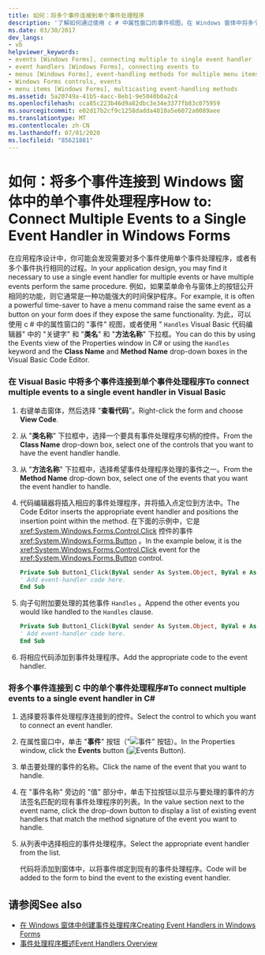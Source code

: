 ```yaml
---
title: 如何：将多个事件连接到单个事件处理程序
description: '了解如何通过使用 c # 中属性窗口的事件视图，在 Windows 窗体中将多个事件连接到单个事件处理程序。'
ms.date: 03/30/2017
dev_langs:
- vb
helpviewer_keywords:
- events [Windows Forms], connecting multiple to single event handler
- event handlers [Windows Forms], connecting events to
- menus [Windows Forms], event-handling methods for multiple menu items
- Windows Forms controls, events
- menu items [Windows Forms], multicasting event-handling methods
ms.assetid: 5a20749a-41b5-4acc-8eb1-9e5040b0a2c4
ms.openlocfilehash: cca85c223b46d9a82dbc3e34e3377fb83c075959
ms.sourcegitcommit: e02d17b2cf9c1258dadda4810a5e6072a0089aee
ms.translationtype: MT
ms.contentlocale: zh-CN
ms.lasthandoff: 07/01/2020
ms.locfileid: "85621881"
---
```

# <a name="how-to-connect-multiple-events-to-a-single-event-handler-in-windows-forms"></a><span data-ttu-id="72e21-103">如何：将多个事件连接到 Windows 窗体中的单个事件处理程序</span><span class="sxs-lookup"><span data-stu-id="72e21-103">How to: Connect Multiple Events to a Single Event Handler in Windows Forms</span></span>
<span data-ttu-id="72e21-104">在应用程序设计中，你可能会发现需要对多个事件使用单个事件处理程序，或者有多个事件执行相同的过程。</span><span class="sxs-lookup"><span data-stu-id="72e21-104">In your application design, you may find it necessary to use a single event handler for multiple events or have multiple events perform the same procedure.</span></span> <span data-ttu-id="72e21-105">例如，如果菜单命令与窗体上的按钮公开相同的功能，则它通常是一种功能强大的时间保护程序。</span><span class="sxs-lookup"><span data-stu-id="72e21-105">For example, it is often a powerful time-saver to have a menu command raise the same event as a button on your form does if they expose the same functionality.</span></span> <span data-ttu-id="72e21-106">为此，可以使用 c # 中的属性窗口的 "事件" 视图，或者使用 " `Handles` Visual Basic 代码编辑器" 中的 "关键字" 和 "**类名**" 和 "**方法名称**" 下拉框。</span><span class="sxs-lookup"><span data-stu-id="72e21-106">You can do this by using the Events view of the Properties window in C# or using the `Handles` keyword and the **Class Name** and **Method Name** drop-down boxes in the Visual Basic Code Editor.</span></span>  
  
### <a name="to-connect-multiple-events-to-a-single-event-handler-in-visual-basic"></a><span data-ttu-id="72e21-107">在 Visual Basic 中将多个事件连接到单个事件处理程序</span><span class="sxs-lookup"><span data-stu-id="72e21-107">To connect multiple events to a single event handler in Visual Basic</span></span>  
  
1. <span data-ttu-id="72e21-108">右键单击窗体，然后选择 "**查看代码**"。</span><span class="sxs-lookup"><span data-stu-id="72e21-108">Right-click the form and choose **View Code**.</span></span>  
  
2. <span data-ttu-id="72e21-109">从 "**类名称**" 下拉框中，选择一个要具有事件处理程序句柄的控件。</span><span class="sxs-lookup"><span data-stu-id="72e21-109">From the **Class Name** drop-down box, select one of the controls that you want to have the event handler handle.</span></span>  
  
3. <span data-ttu-id="72e21-110">从 "**方法名称**" 下拉框中，选择希望事件处理程序处理的事件之一。</span><span class="sxs-lookup"><span data-stu-id="72e21-110">From the **Method Name** drop-down box, select one of the events that you want the event handler to handle.</span></span>  
  
4. <span data-ttu-id="72e21-111">代码编辑器将插入相应的事件处理程序，并将插入点定位到方法中。</span><span class="sxs-lookup"><span data-stu-id="72e21-111">The Code Editor inserts the appropriate event handler and positions the insertion point within the method.</span></span> <span data-ttu-id="72e21-112">在下面的示例中，它是 <xref:System.Windows.Forms.Control.Click> 控件的事件 <xref:System.Windows.Forms.Button> 。</span><span class="sxs-lookup"><span data-stu-id="72e21-112">In the example below, it is the <xref:System.Windows.Forms.Control.Click> event for the <xref:System.Windows.Forms.Button> control.</span></span>  
  
    ```vb  
    Private Sub Button1_Click(ByVal sender As System.Object, ByVal e As System.EventArgs) Handles Button1.Click  
    ' Add event-handler code here.  
    End Sub  
    ```  
  
5. <span data-ttu-id="72e21-113">向子句附加要处理的其他事件 `Handles` 。</span><span class="sxs-lookup"><span data-stu-id="72e21-113">Append the other events you would like handled to the `Handles` clause.</span></span>  
  
    ```vb  
    Private Sub Button1_Click(ByVal sender As System.Object, ByVal e As System.EventArgs) Handles Button1.Click, Button2.Click  
    ' Add event-handler code here.  
    End Sub  
    ```  
  
6. <span data-ttu-id="72e21-114">将相应代码添加到事件处理程序。</span><span class="sxs-lookup"><span data-stu-id="72e21-114">Add the appropriate code to the event handler.</span></span>  
  
### <a name="to-connect-multiple-events-to-a-single-event-handler-in-c"></a><span data-ttu-id="72e21-115">将多个事件连接到 C 中的单个事件处理程序\#</span><span class="sxs-lookup"><span data-stu-id="72e21-115">To connect multiple events to a single event handler in C\#</span></span>
  
1. <span data-ttu-id="72e21-116">选择要将事件处理程序连接到的控件。</span><span class="sxs-lookup"><span data-stu-id="72e21-116">Select the control to which you want to connect an event handler.</span></span>  
  
2. <span data-ttu-id="72e21-117">在属性窗口中，单击 "**事件**" 按钮（"![事件" 按钮](./media/vxeventsbutton-propertieswindow.png "vxEventsButton_PropertiesWindow")）。</span><span class="sxs-lookup"><span data-stu-id="72e21-117">In the Properties window, click the **Events** button (![Events Button](./media/vxeventsbutton-propertieswindow.png "vxEventsButton_PropertiesWindow")).</span></span>  
  
3. <span data-ttu-id="72e21-118">单击要处理的事件的名称。</span><span class="sxs-lookup"><span data-stu-id="72e21-118">Click the name of the event that you want to handle.</span></span>  
  
4. <span data-ttu-id="72e21-119">在 "事件名称" 旁边的 "值" 部分中，单击下拉按钮以显示与要处理的事件的方法签名匹配的现有事件处理程序的列表。</span><span class="sxs-lookup"><span data-stu-id="72e21-119">In the value section next to the event name, click the drop-down button to display a list of existing event handlers that match the method signature of the event you want to handle.</span></span>  
  
5. <span data-ttu-id="72e21-120">从列表中选择相应的事件处理程序。</span><span class="sxs-lookup"><span data-stu-id="72e21-120">Select the appropriate event handler from the list.</span></span>  
  
     <span data-ttu-id="72e21-121">代码将添加到窗体中，以将事件绑定到现有的事件处理程序。</span><span class="sxs-lookup"><span data-stu-id="72e21-121">Code will be added to the form to bind the event to the existing event handler.</span></span>  
  
## <a name="see-also"></a><span data-ttu-id="72e21-122">请参阅</span><span class="sxs-lookup"><span data-stu-id="72e21-122">See also</span></span>

- [<span data-ttu-id="72e21-123">在 Windows 窗体中创建事件处理程序</span><span class="sxs-lookup"><span data-stu-id="72e21-123">Creating Event Handlers in Windows Forms</span></span>](creating-event-handlers-in-windows-forms.md)
- [<span data-ttu-id="72e21-124">事件处理程序概述</span><span class="sxs-lookup"><span data-stu-id="72e21-124">Event Handlers Overview</span></span>](event-handlers-overview-windows-forms.md)
